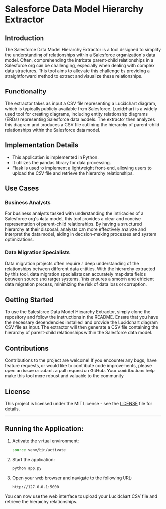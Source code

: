 
# Salesforce Data Model Hierarchy Extractor

## Introduction
The Salesforce Data Model Hierarchy Extractor is a tool designed to simplify the understanding of relationships within a Salesforce organization's data model. Often, comprehending the intricate parent-child relationships in a Salesforce org can be challenging, especially when dealing with complex data structures. This tool aims to alleviate this challenge by providing a straightforward method to extract and visualize these relationships.

## Functionality
The extractor takes as input a CSV file representing a Lucidchart diagram, which is typically publicly available from Salesforce. Lucidchart is a widely used tool for creating diagrams, including entity relationship diagrams (ERDs) representing Salesforce data models. The extractor then analyzes this diagram and produces a CSV file outlining the hierarchy of parent-child relationships within the Salesforce data model.

## Implementation Details
- This application is implemented in Python.
- It utilizes the pandas library for data processing.
- Flask is used to implement a lightweight front-end, allowing users to upload the CSV file and retrieve the hierarchy relationships.

## Use Cases
### Business Analysts
For business analysts tasked with understanding the intricacies of a Salesforce org's data model, this tool provides a clear and concise representation of parent-child relationships. By having a structured hierarchy at their disposal, analysts can more effectively analyze and interpret the data model, aiding in decision-making processes and system optimizations.

### Data Migration Specialists
Data migration projects often require a deep understanding of the relationships between different data entities. With the hierarchy extracted by this tool, data migration specialists can accurately map data fields between source and target systems. This ensures a smooth and efficient data migration process, minimizing the risk of data loss or corruption.

## Getting Started
To use the Salesforce Data Model Hierarchy Extractor, simply clone the repository and follow the instructions in the README. Ensure that you have the necessary dependencies installed, and provide the Lucidchart diagram CSV file as input. The extractor will then generate a CSV file containing the hierarchy of parent-child relationships within the Salesforce data model.

## Contributions
Contributions to the project are welcome! If you encounter any bugs, have feature requests, or would like to contribute code improvements, please open an issue or submit a pull request on GitHub. Your contributions help make this tool more robust and valuable to the community.

## License
This project is licensed under the MIT License - see the [LICENSE](LICENSE) file for details.


--------------------------------

## Running the Application:

1. Activate the virtual environment:

    ```bash
    source venv/bin/activate
    ```

2. Start the application:

    ```bash
    python app.py
    ```

3. Open your web browser and navigate to the following URL:

    ```
    http://127.0.0.1:5000
    ```

You can now use the web interface to upload your Lucidchart CSV file and retrieve the hierarchy relationships.
